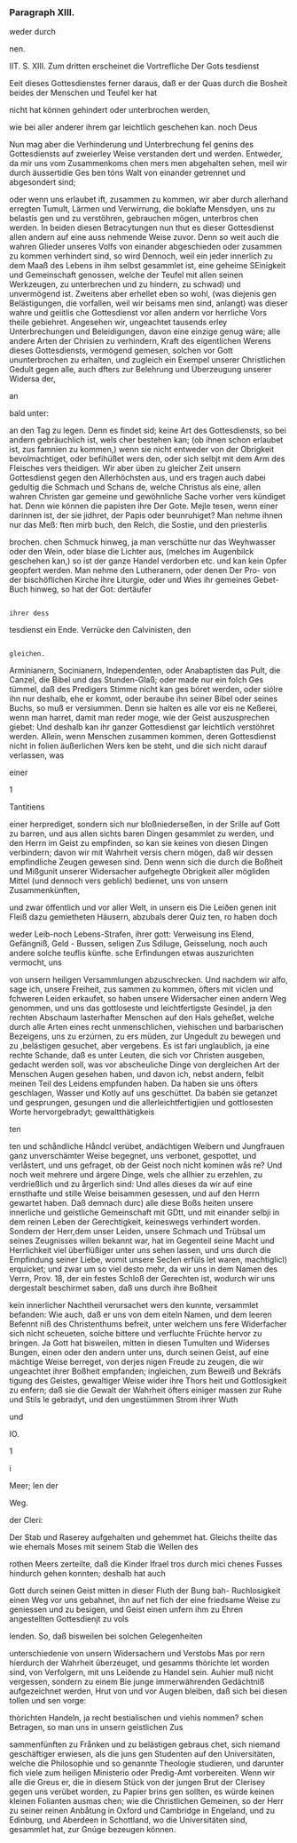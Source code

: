 

<!-- Seite 516 -->
### Paragraph  XIII. ###

weder durch

nen.

IIT. S. XIII. Zum dritten erscheinet die Vortrefliche Der Gots tesdienst

Eeit dieses Gottesdienstes ferner daraus, daß er der Quas durch die Bosheit beides der Menschen und Teufel ker hat

nicht hat können gehindert oder unterbrochen werden,

wie bei aller anderer ihrem gar leichtlich geschehen kan. noch Deus

Nun mag aber die Verhinderung und Unterbrechung fel genins des Gottesdiensts auf zweierley Weise verstanden dert und werden. Entweder, da mir uns vom Zusammenkoms chen mers men abgehalten sehen, meil wir durch äussertidie Ges ben tóns Walt von einander getrennet und abgesondert sind;

oder wenn uns erlaubet ift, zusammen zu kommen, wir aber durch allerhand erregten Tumult, Lärmen und Verwirrung, die boklafte Mensdyen, uns zu belastis gen und zu verstöhren, gebrauchen mögen, unterbros chen werden. In beiden diesen Betracytungen nun thut es dieser Gottesdienst allen andern auf eine auss nehmende Weise zuvor. Denn so weit auch die wahren Glieder unseres Volfs von einander abgeschieden oder zusammen zu kommen verhindert sind, so wird Dennoch, weil ein jeder innerlich zu dem Maaß des Lebens in ihm selbst gesammlet ist, eine geheime SEinigkeit und Gemeinschaft genossen, welche der Teufel mit allen seinen Werkzeugen, zu unterbrechen und zu hindern, zu schwad) und unvermögend ist. Zweitens aber erhellet eben so wohl, (was diejenis gen Belästigungen, die vorfallen, weil wir beisams men sind, anlangt) was dieser wahre und geiitlis che Gottesdienst vor allen andern vor herrliche Vors theile gebiehret. Angesehen wir, ungeachtet tausends erley Unterbrechungen und Beleidigungen, davon eine einzige genug wäre; alle andere Arten der Chrisien zu verhindern, Kraft des eigentlichen Werens dieses Gottesdiensts, vermögend gemesen, solchen vor Gott ununterbrochen zu erhalten, und zugleich ein Exempel unserer Christlichen Gedult gegen alle, auch dfters zur Belehrung und Überzeugung unserer Widersa der,

an



bald unter:
<!-- Seite 517 -->
an den Tag zu legen. Denn es findet sid; keine Art 
des Gottesdiensts, so bei andern gebräuchlich ist, wels 
cher bestehen kan; (ob ihnen schon erlaubet ist, zus 
famnien zu kommen,) wenn sie nicht entweder von 
der Obrigkeit bevolmachtiget, oder befihüßet wers 
den, oder sich selbjt mit dem Arm des Fleisches vers 
theidigen. Wir aber üben zu gleicher Zeit unsern 
Gottesdienst gegen den Allerhöchsten aus, und ers 
tragen auch dabei gedultig die Schmach und Schans 
de, welche Christus als eine, allen wahren Christen 
gar gemeine und gewöhnliche Sache vorher vers 
kündiget hat. Denn wie können die papisten ihre Der Gote. 
Mejle tesen, wenn einer darinnen ist, der sie jidhret, der Papis 
oder beunruhiget? Man nehme ihnen nur das Meß: ften mirb 
buch, den Relch, die Sostie, und den priesterlis 

brochen. 
chen Schmuck hinweg, ja man verschütte nur das 
Weyhwasser oder den Wein, oder blase die Lichter 
aus, (melches im Augenbilck geschehen kan,) so ist der 
ganze Handel verdorben etc. und kan kein Opfer geopfert 
werden. Man nehme den Lutheranern, oder denen Der Pro- 
von der bischöflichen Kirche ihre Liturgie, oder und Wies 
ihr gemeines Gebet-Buch hinweg, so hat der Got: dertäufer 

                                                                             ihrer dess 
tesdienst ein Ende. Verrücke den Calvinisten, den 

                                                                                    gleichen. 
Arminianern, Socinianern, Independenten, oder 
Anabaptisten das Pult, die Canzel, die Bibel und 
das Stunden-Glaß; oder made nur ein folch Ges 
tümmel, daß des Predigers Stimme nicht kan ges 
bóret werden, oder siólre ihn nur deshalb, ehe er kommt, 
oder beraube ihn seiner Bibel oder seines Buchs, so 
muß er versiummen. Denn sie halten es alle vor eis 
ne Keßerei, wenn man harret, damit man reder 
moge, wie der Geist auszusprechen giebet: Und deshalb 
 kan ihr ganzer Gottesdienst gar leichtlich verstöhret 
werden. Allein, wenn Menschen zusammen kommen, 
deren Gottesdienst nicht in folien äußerlichen Wers 
ken be steht, und die sich nicht darauf verlassen, was 

einer

1

Tantitiens
<!-- Seite 518 -->
einer herprediget, sondern sich nur bloßniederseßen, in der Srille auf Gott zu barren, und aus allen sichts baren Dingen gesammlet zu werden, und den Herrn im Geist zu empfinden, so kan sie keines von diesen Dingen verbindern; davon wir mit Wahrheit versis chern mögen, daß wir dessen empfindliche Zeugen gewesen sind. Denn wenn sich die durch die Boßheit und Mißgunit unserer Widersacher aufgehegte Obrigkeit aller mögliden Mittel (und dennoch vers geblich) bedienet, uns von unsern Zusammenkünften,

und zwar öffentlich und vor aller Welt, in unsern eis Die Leiðen genen init Fleiß dazu gemietheten Häusern, abzubals derer Quiz ten, ro haben doch

weder Leib-noch Lebens-Strafen, ihrer gott: Verweisung ins Elend, Gefängniß, Geld - Bussen, seligen Zus Sdiluge, Geisselung, noch auch andere solche teuflis künfte. sche Erfindungen etwas auszurichten vermocht, uns

von unsern heiligen Versammlungen abzuschrecken. Und nachdem wir alfo, sage ich, unsere Freiheit, zus sammen zu kommen, öfters mit viclen und fchweren Leiden erkaufet, so haben unsere Widersacher einen andern Weg genommen, und uns das gottloseste und leichtfertigste Gesindel, ja den rechten Abschaum lasterhafter Menschen auf den Hals geheßet, welche durch alle Arten eines recht unmenschlichen, viehischen und barbarischen Bezeigens, uns zu erzúrnen, zu ers müden, zur Ungedult zu bewegen und zu ,belästigen gesuchet, aber vergebens. Es ist fari unglaublich, ja eine rechte Schande, daß es unter Leuten, die sich vor Christen ausgeben, gedacht werden soll, was vor abscheuliche Dinge von dergleichen Art der Menschen Augen gesehen haben, und davon ich, nebst andern, felbit meinen Teil des Leidens empfunden haben. Da haben sie uns öfters geschlagen, Wasser und Kotly auf uns geschüttet. Da babén sie getanzet und gesprungen, gesungen und die allerleichtfertigjien und gottlosesten Worte hervorgebradyt; gewaltthätigkeis

ten
<!-- Seite 519 -->
 
ten und schåndliche Håndcl verübet, andächtigen Weibern und Jungfrauen ganz unverschämter Weise begegnet, uns verbonet, gespottet, und verlåstert, und uns gefraget, ob der Geist noch nicht kominen wås re? Und noch weit mehrere und árgere Dinge, wels che allhier zu erzehlen, zu verdrießlich und zu årgerlich sind: Und alles dieses da wir auf eine ernsthafte und stille Weise beisammen gesessen, und auf den Herrn gewartet haben. Daß demnach durc) alle diese Boßs heiten unsere innerliche und geistliche Gemeinschaft mit GDtt, und mit einander selbji in dem reinen Leben der Gerechtigkeit, keineswegs verhindert worden. Sondern der Herr,dem unser Leiden, unsere Schmach und Trübsal um seines Zeugnisses willen bekannt war, hat im Gegenteil seine Macht und Herrlichkeit viel überflüßiger unter uns sehen lassen, und uns durch die Empfindung seiner Liebe, womit unsere Seclen erfüls let waren, machtiglicl) erquicket; und zwar um so viel desto mehr, da wir uns in dem Namen des Verrn, Prov. 18, der ein festes Schloß der Gerechten ist, wodurch wir uns dergestalt beschirmet saben, daß uns durch ihre Boßheit

kein innerlicher Nachtheil verursachet wers den kunnte, versammlet befanden: Wie auch, daß er uns von dem eiteln Namen, und dem leeren Befennt niß des Christenthums  befreit, unter welchem uns fere Widerfacher sich nicht scheueten, solche bittere und verfluchte Früchte hervor zu bringen. Ja Gott hat bisweilen, mitten in diesen Tumulten und Widerses Bungen, einen oder den andern unter uns, durch seinen Geist, auf eine mächtige Weise berreget, von derjes nigen Freude zu zeugen, die wir ungeachtet ihrer Boßheit empfanden; ingleichen, zum Beweiß und Bekräfs tigung des Geistes, gewaltiger Weise wider ihre Thors heit und Gottlosigkeit zu enfern; daß sie die Gewalt der Wahrheit öfters einiger massen zur Ruhe und Stils le gebradyt, und den ungestümmen Strom ihrer Wuth

und

IO.

1



i

Meer; len der

Weg.

der Cleri:
<!-- Seite 520 -->
Der Stab und Raserey aufgehalten und gehemmet hat. Gleichs theilte das wie ehemals Moses mit seinem Stab die Wellen des

rothen Meers zerteilte, daß die Kinder Ifrael tros durch mici chenes Fusses hindurch gehen konnten; deshalb hat auch

Gott durch seinen Geist mitten in dieser Fluth der Bung bah- Ruchlosigkeit einen Weg vor uns gebahnet, ihn auf net fich der eine friedsame Weise zu geniessen und zu besigen, und Geist einen unfern ihm zu Ehren angestellten Gottesdienjt zu vols

lenden. So, daß bisweilen bei solchen Gelegenheiten

unterschiedenie von unsern Widersachern und Verstobs Mas por rern hierdurch der Wahrheit überzeuget, und gesamms thòrichte let worden sind, von Verfolgern, mit uns Leiðende zu Handel sein. Auhier muß nicht vergessen, sondern zu einem Bie junge immerwährenden Gedächtniß aufgezeichnet werden, Hrut von und vor Augen bleiben, daß sich bei diesen tollen und sen vorge:

thòrichten Handeln, ja recht bestialischen und viehis nommen? schen Betragen, so man uns in unsern geistlichen Zus

sammenfünften zu Frånken und zu belästigen gebraus chet, sich niemand geschäftiger erwiesen, als die juns gen Studenten auf den Universitäten, welche die Philosophie und so genannte Theologie studieren, und darunter fich viele zum heiligen Ministerio oder Predig-Amt vorbereiten. Wenn wir alle die Greus er, die in diesem Stück von der jungen Brut der Clerisey gegen uns verübet worden, zu Papier brins gen sollten, es würde keinen kleinen Folianten ausmas chen; wie die Christlichen Gemeinen, so der Herr zu seiner reinen Anbåtung in Oxford und Cambridge in Engeland, und zu Edinburg, und Aberdeen in Schottland, wo die Universitäten sind, gesammlet hat, zur Gnúge bezeugen können.

